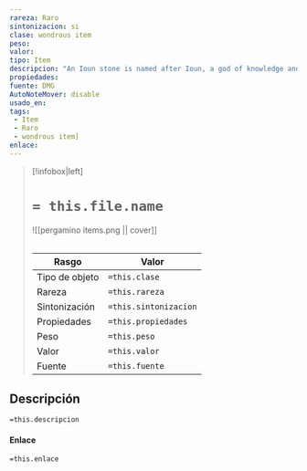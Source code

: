 ```yaml
---
rareza: Raro
sintonizacion: si
clase: wondrous item
peso: 
valor: 
tipo: Item
descripcion: "An Ioun stone is named after Ioun, a god of knowledge and prophecy revered on some worlds. Many types of Ioun stone exist, each type a distinct combination of shape and color.When you use an action to toss one of these stones into the air, the stone orbits your head at a distance of 1d3 feet and confers a benefit to you. Thereafter, another creature must use an action to grasp or net the stone to separate it from you, either by making a successful attack roll against AC 24 or a successful DC 24 Dexterity (Acrobatics) check. You can use an action to seize and stow the stone, ending its effect.A stone has AC 24, 10 hit points, and resistance to all damage. It is considered to be an object that is being worn while it orbits your head.You can&#x27;t be surprised while this dark blue rhomboid orbits your head."
propiedades: 
fuente: DMG
AutoNoteMover: disable
usado_en:  
tags: 
 - Item
 - Raro
 - wondrous item]
enlace: 
---
```


> [!infobox|left]
>  # `= this.file.name`
> ![[pergamino items.png || cover]]
> ######   
> |Rasgo | Valor |
> | --- | --- |
> | Tipo de objeto| `=this.clase`|
>  | Rareza| `=this.rareza`|
> | Sintonización | `=this.sintonizacion` |
> | Propiedades | `=this.propiedades` |
>  | Peso | `=this.peso` |
> | Valor | `=this.valor` |
> | Fuente | `=this.fuente` |


## Descripción
`=this.descripcion`

#### Enlace
`=this.enlace`